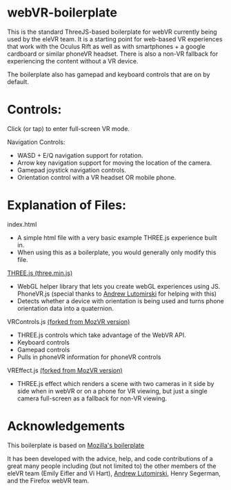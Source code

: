 # webVR-boilerplate
This is the standard ThreeJS-based boilerplate for webVR currently being used by the eleVR team. It is a starting point for web-based VR experiences that work with the Oculus Rift as well as with smartphones + a google cardboard or similar phoneVR headset. There is also a non-VR fallback for experiencing the content without a VR device.

The boilerplate also has gamepad and keyboard controls that are on by default. 

# Controls:
Click (or tap) to enter full-screen VR mode.

Navigation Controls:
- WASD + E/Q navigation support for rotation.
- Arrow key navigation support for moving the location of the camera.
- Gamepad joystick navigation controls.
- Orientation control with a VR headset OR mobile phone.

# Explanation of Files:
index.html
- A simple html file with a very basic example THREE.js experience built in. 
- When using this as a boilerplate, you would generally only modify this file.

[THREE.js (three.min.js)](https://github.com/mrdoob/three.js/)
- WebGL helper library that lets you create webGL experiences using JS.
PhoneVR.js (special thanks to [Andrew Lutomirski](https://github.com/amluto) for helping with this)
- Detects whether a device with orientation is being used and turns phone orientation data into a quaternion.

VRControls.js [(forked from MozVR version)](https://github.com/MozVR/vr-web-examples/tree/master/threejs-vr-boilerplate)
- THREE.js controls which take advantage of the WebVR API.
- Keyboard controls
- Gamepad controls
- Pulls in phoneVR information for phoneVR controls

VREffect.js [(forked from MozVR version)](https://github.com/MozVR/vr-web-examples/tree/master/threejs-vr-boilerplate)
- THREE.js effect which renders a scene with two cameras in it side by side when in webVR or on a phone for VR viewing, but just a single camera full-screen as a fallback for non-VR viewing.

# Acknowledgements
This boilerplate is based on [Mozilla's boilerplate](https://github.com/MozVR/vr-web-examples/tree/master/threejs-vr-boilerplate)

It has been developed with the advice, help, and code contributions of a great many people including (but not limited to) the other members of the eleVR team (Emily Eifler and Vi Hart), [Andrew Lutomirski](https://github.com/amluto), Henry Segerman, and the Firefox webVR team.

